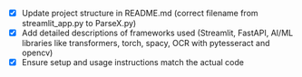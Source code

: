 - [x] Update project structure in README.md (correct filename from streamlit_app.py to ParseX.py)
- [x] Add detailed descriptions of frameworks used (Streamlit, FastAPI, AI/ML libraries like transformers, torch, spacy, OCR with pytesseract and opencv)
- [x] Ensure setup and usage instructions match the actual code
